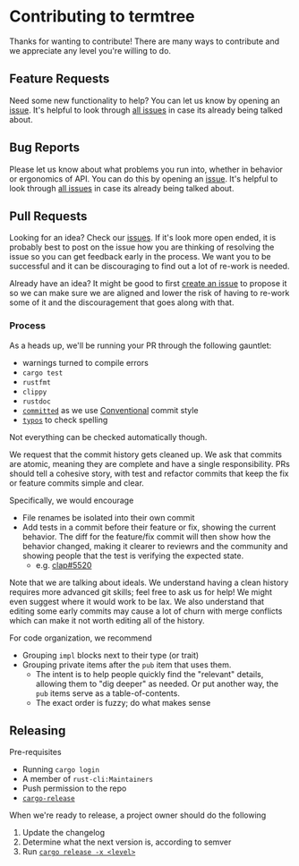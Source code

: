 # Contributing to termtree

Thanks for wanting to contribute! There are many ways to contribute and we
appreciate any level you're willing to do.

## Feature Requests

Need some new functionality to help?  You can let us know by opening an
[issue][new issue]. It's helpful to look through [all issues][all issues] in
case its already being talked about.

## Bug Reports

Please let us know about what problems you run into, whether in behavior or
ergonomics of API.  You can do this by opening an [issue][new issue]. It's
helpful to look through [all issues][all issues] in case its already being
talked about.

## Pull Requests

Looking for an idea? Check our [issues][issues]. If it's look more open ended,
it is probably best to post on the issue how you are thinking of resolving the
issue so you can get feedback early in the process. We want you to be
successful and it can be discouraging to find out a lot of re-work is needed.

Already have an idea?  It might be good to first [create an issue][new issue]
to propose it so we can make sure we are aligned and lower the risk of having
to re-work some of it and the discouragement that goes along with that.

### Process

As a heads up, we'll be running your PR through the following gauntlet:
- warnings turned to compile errors
- `cargo test`
- `rustfmt`
- `clippy`
- `rustdoc`
- [`committed`](https://github.com/crate-ci/committed) as we use [Conventional](https://www.conventionalcommits.org) commit style
- [`typos`](https://github.com/crate-ci/typos) to check spelling

Not everything can be checked automatically though.

We request that the commit history gets cleaned up.
We ask that commits are atomic, meaning they are complete and have a single responsibility.
PRs should tell a cohesive story, with test and refactor commits that keep the
fix or feature commits simple and clear.

Specifically, we would encourage
- File renames be isolated into their own commit
- Add tests in a commit before their feature or fix, showing the current behavior.
  The diff for the feature/fix commit will then show how the behavior changed,
  making it clearer to reviewrs and the community and showing people that the
  test is verifying the expected state.
  - e.g. [clap#5520](https://github.com/clap-rs/clap/pull/5520)

Note that we are talking about ideals.
We understand having a clean history requires more advanced git skills;
feel free to ask us for help!
We might even suggest where it would work to be lax.
We also understand that editing some early commits may cause a lot of churn
with merge conflicts which can make it not worth editing all of the history.

For code organization, we recommend
- Grouping `impl` blocks next to their type (or trait)
- Grouping private items after the `pub` item that uses them.
  - The intent is to help people quickly find the "relevant" details, allowing them to "dig deeper" as needed.  Or put another way, the `pub` items serve as a table-of-contents.
  - The exact order is fuzzy; do what makes sense

## Releasing

Pre-requisites
- Running `cargo login`
- A member of `rust-cli:Maintainers`
- Push permission to the repo
- [`cargo-release`](https://github.com/crate-ci/cargo-release/)

When we're ready to release, a project owner should do the following
1. Update the changelog
2. Determine what the next version is, according to semver
3. Run [`cargo release -x <level>`](https://github.com/crate-ci/cargo-release)

[issues]: https://github.com/ORG/PROJECT/issues
[new issue]: https://github.com/ORG/PROJECT/issues/new
[all issues]: https://github.com/ORG/PROJECT/issues?utf8=%E2%9C%93&q=is%3Aissue
